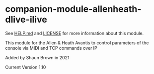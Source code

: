 # companion-module-allenheath-dlive-ilive

See [HELP.md](HELP.md) and [LICENSE](LICENSE) for more information about this module.

This module for the Allen & Heath Avantis to control parameters of the console
via MIDI and TCP commands over IP

Added by Shaun Brown in 2021

Current Version 1.10
